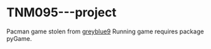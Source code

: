 # TNM095---project

Pacman game stolen from [greyblue9](https://github.com/greyblue9/pacman-python)
Running game requires package pyGame.
